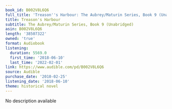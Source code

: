 ```yaml
---
book_id: B002V8L6Q6
full_title: 'Treason''s Harbour: The Aubrey/Maturin Series, Book 9 (Unabridged)'
title: Treason's Harbour
subtitle: The Aubrey/Maturin Series, Book 9 (Unabridged)
asin: B002V8L6Q6
length: '38507322'
owned: 'true'
format: Audiobook
listening:
  duration: 5569.0
  first_time: '2018-06-10'
  last_time: '2022-02-01'
link: https://www.audible.com/pd/B002V8L6Q6
source: Audible
purchase_date: '2010-02-25'
listening_date: '2018-06-10'
theme: historical novel
---
```

No description available

























